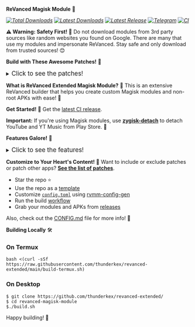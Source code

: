 **ReVanced Magisk Module** 🎉

*<h align="center">
[![Total Downloads](https://img.shields.io/github/downloads/thunderkex/revanced-extended/total?style=badge)](https://github.com/j-hc/revanced-magisk-module/releases)
[![Latest Downloads](https://img.shields.io/github/downloads/thunderkex/revanced-extended/latest/total?style=badge)](https://github.com/thunderkex/revanced-extended/releases/latest)
[![Latest Release](https://img.shields.io/github/v/release/thunderkex/revanced-extended?style=badge)](https://github.com/thunderkex/revanced-extended/releases/latest)
[![Telegram](https://img.shields.io/badge/Telegram-2CA5E0?style=badge&logo=telegram&logoColor=white)](https://t.me/thunderkexSupport)
[![CI](https://github.com/thunderkex/revanced-extended/actions/workflows/ci.yml/badge.svg?event=schedule)](https://github.com/thunderkex/revanced-extended/actions/workflows/ci.yml)
</h>*

**⚠️ Warning: Safety First!** 🚨
Do not download modules from 3rd party sources like random websites you found on Google. There are many that use my modules and impersonate ReVanced. Stay safe and only download from trusted sources! 😊

**Build with These Awesome Patches!** 🤩
<details><summary><big>Click to see the patches!</big></summary>
<ul>
  <li><a href="https://github.com/rufusin/revanced-patches">Rufusin</a> : Youtube & Youtube Music 📹</li>
  <li><a href="https://github.com/crimera/piko">Crimera</a> : Twitter/X piko 🐦</li>
  <li><a href="https://github.com/inotia00/revanced-patches">inotia00</a> : Youtube & Youtube Music 🎵</li>
</ul>
</details>

**What is ReVanced Extended Magisk Module?** 🤔
This is an extensive ReVanced builder that helps you create custom Magisk modules and non-root APKs with ease! 🎉

**Get Started!** 🚀
Get the [latest CI release](https://github.com/j-hc/revanced-magisk-module/releases).

**Important:** If you're using Magisk modules, use [**zygisk-detach**](https://github.com/j-hc/zygisk-detach) to detach YouTube and YT Music from Play Store. 📲

**Features Galore!** 🎊
<details><summary><big>Click to see the features!</big></summary>
<ul>
  <li>Support all present and future ReVanced and <a href="https://github.com/rufusin/revanced-patches">ReVanced Extended</a> apps 📈</li>
  <li>Can build Magisk modules and non-root APKs 📦</li>
  <li>Updated daily with the latest versions of apps and patches 📆</li>
  <li>Optimize APKs and modules for size 💻</li>
  <li>Modules:</li>
    <ul>
      <li>Recompile invalidated odex for faster usage ⚡️</li>
      <li>Receive updates from Magisk app 📲</li>
      <li>Do not break safetynet or trigger root detections 🔒</li>
      <li>Handle installation of the correct version of the stock app and all that 📈</li>
      <li>Support Magisk and KernelSU 🤝</li>
    </ul>
</ul>
</details>

**Customize to Your Heart's Content!** 🎨
Want to include or exclude patches or patch other apps? [**See the list of patches**](https://j-hc.github.io/rvmm-config-gen/).

* Star the repo ⭐️
* Use the repo as a [template](https://github.com/new?template_name=revanced-magisk-module&template_owner=j-hc)
* Customize [`config.toml`](./config.toml) using [rvmm-config-gen](https://j-hc.github.io/rvmm-config-gen/)
* Run the build [workflow](../../actions/workflows/build.yml)
* Grab your modules and APKs from [releases](../../releases)

Also, check out the [CONFIG.md](./CONFIG.md) file for more info! 📄

**Building Locally** 🛠️
### On Termux
```console
bash <(curl -sSf https://raw.githubusercontent.com/thunderkex/revanced-extended/main/build-termux.sh)
```

### On Desktop
```console
$ git clone https://github.com/thunderkex/revanced-extended/
$ cd revanced-magisk-module
$./build.sh
```

Happy building! 🎉